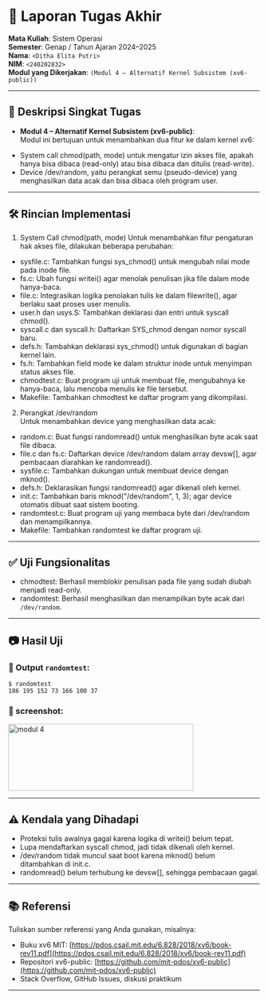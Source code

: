 # 📝 Laporan Tugas Akhir

**Mata Kuliah**: Sistem Operasi  
**Semester**: Genap / Tahun Ajaran 2024–2025  
**Nama**: `<Ditha Elita Putri>`  
**NIM**: `<240202832>`  
**Modul yang Dikerjakan**:
`(Modul 4 – Alternatif Kernel Subsistem (xv6-public))`

---

## 📌 Deskripsi Singkat Tugas

* **Modul 4 – Alternatif Kernel Subsistem (xv6-public)**:  
Modul ini bertujuan untuk menambahkan dua fitur ke dalam kernel xv6:  
- System call chmod(path, mode) untuk mengatur izin akses file, apakah hanya bisa dibaca (read-only) atau bisa dibaca dan ditulis (read-write).  
- Device /dev/random, yaitu perangkat semu (pseudo-device) yang menghasilkan data acak dan bisa dibaca oleh program user.  

---

## 🛠️ Rincian Implementasi

1. System Call chmod(path, mode)
Untuk menambahkan fitur pengaturan hak akses file, dilakukan beberapa perubahan:  
- sysfile.c: Tambahkan fungsi sys_chmod() untuk mengubah nilai mode pada inode file.  
- fs.c: Ubah fungsi writei() agar menolak penulisan jika file dalam mode hanya-baca.  
- file.c: Integrasikan logika penolakan tulis ke dalam filewrite(), agar berlaku saat proses user menulis.  
- user.h dan usys.S: Tambahkan deklarasi dan entri untuk syscall chmod().  
- syscall.c dan syscall.h: Daftarkan SYS_chmod dengan nomor syscall baru.  
- defs.h: Tambahkan deklarasi sys_chmod() untuk digunakan di bagian kernel lain.  
- fs.h: Tambahkan field mode ke dalam struktur inode untuk menyimpan status akses file.  
- chmodtest.c: Buat program uji untuk membuat file, mengubahnya ke hanya-baca, lalu mencoba menulis ke file tersebut.  
- Makefile: Tambahkan chmodtest ke daftar program yang dikompilasi.  

2. Perangkat /dev/random  
Untuk menambahkan device yang menghasilkan data acak:  
- random.c: Buat fungsi randomread() untuk menghasilkan byte acak saat file dibaca.  
- file.c dan fs.c: Daftarkan device /dev/random dalam array devsw[], agar pembacaan diarahkan ke randomread().  
- sysfile.c: Tambahkan dukungan untuk membuat device dengan mknod().  
- defs.h: Deklarasikan fungsi randomread() agar dikenali oleh kernel.  
- init.c: Tambahkan baris mknod("/dev/random", 1, 3); agar device otomatis dibuat saat sistem booting.  
- randomtest.c: Buat program uji yang membaca byte dari /dev/random dan menampilkannya.  
- Makefile: Tambahkan randomtest ke daftar program uji.  

---


## ✅ Uji Fungsionalitas

- chmodtest:
 Berhasil memblokir penulisan pada file yang sudah diubah menjadi read-only.    
- randomtest:
Berhasil menghasilkan dan menampilkan byte acak dari `/dev/random`.    
---

## 📷 Hasil Uji

### 📍 Output `randomtest`:

```
$ randomtest
186 195 152 73 166 100 37 
```


### 📸 screenshot:
<img width="371" height="134" alt="modul 4" src="https://github.com/user-attachments/assets/ca19278e-9dce-4cf3-b71a-01c371eaad5d" />


---

## ⚠️ Kendala yang Dihadapi

- Proteksi tulis awalnya gagal karena logika di writei() belum tepat.  
- Lupa mendaftarkan syscall chmod, jadi tidak dikenali oleh kernel.  
- /dev/random tidak muncul saat boot karena mknod() belum ditambahkan di init.c.  
- randomread() belum terhubung ke devsw[], sehingga pembacaan gagal.  

---

## 📚 Referensi

Tuliskan sumber referensi yang Anda gunakan, misalnya:

* Buku xv6 MIT: [https://pdos.csail.mit.edu/6.828/2018/xv6/book-rev11.pdf](https://pdos.csail.mit.edu/6.828/2018/xv6/book-rev11.pdf)
* Repositori xv6-public: [https://github.com/mit-pdos/xv6-public](https://github.com/mit-pdos/xv6-public)
* Stack Overflow, GitHub Issues, diskusi praktikum

---
